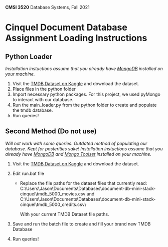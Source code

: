 **CMSI 3520** Database Systems, Fall 2021

# Cinquel Document Database Assignment Loading Instructions

## Python Loader

_Installation instuctions assume that you already have [MongoDB](https://www.mongodb.com/try/download/community) installed on your machine._

1. Visit the [TMDB Dataset on Kaggle](https://www.kaggle.com/tmdb/tmdb-movie-metadata) and download the dataset.
2. Place files in the python folder
3. Import necessary python packages. For this project, we used pyMongo to interact with our database.
4. Run the main_loader.py from the python folder to create and populate the tmdb database.
5. Run queries!

## Second Method (Do not use)

_Will not work with some queries. Outdated method of populating our database. Kept for posterities sake! Installation instuctions assume that you already have [MongoDB](https://www.mongodb.com/try/download/community) and [Mongo Toolset](https://docs.mongodb.com/database-tools/installation/installation/) installed on your machine._

1. Visit the [TMDB Dataset on Kaggle](https://www.kaggle.com/tmdb/tmdb-movie-metadata) and download the dataset.
2. Edit run.bat file

   - Replace the file paths for the dataset files that currently read:\
     C:\Users\Jason\Documents\Databases\document-db-mini-stack-cinquel\tmdb_5000_movies.csv and
     C:\Users\Jason\Documents\Databases\document-db-mini-stack-cinquel\tmdb_5000_credits.csv\

     With your current TMDB Dataset file paths.

3. Save and run the batch file to create and fill your brand new TMDB Database
4. Run queries!
